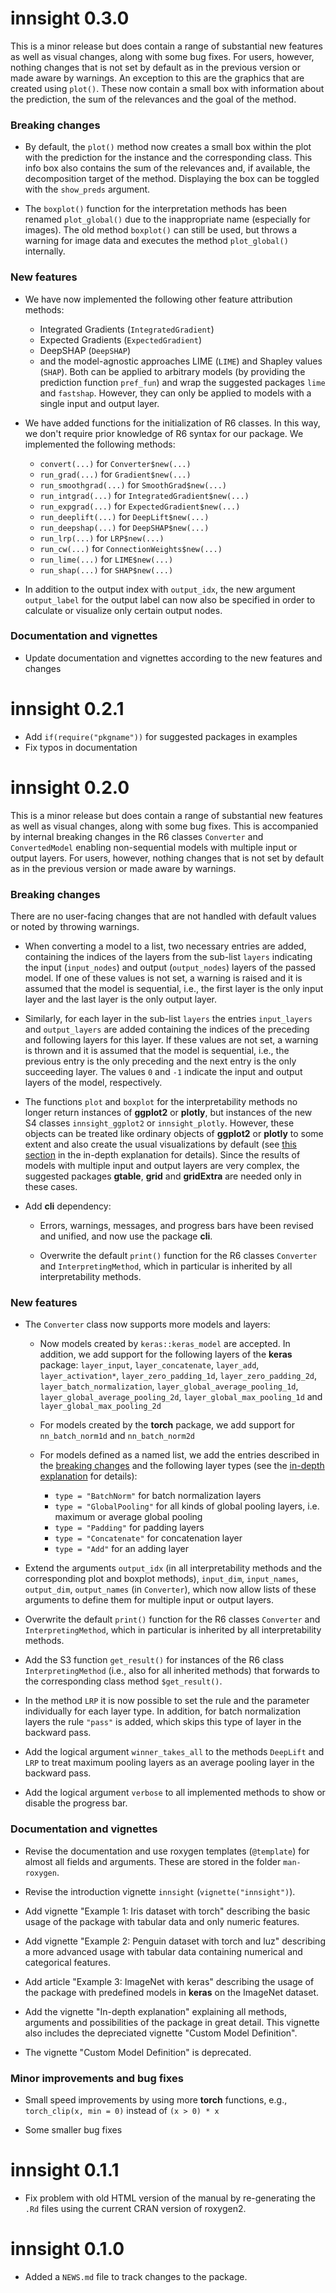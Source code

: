 # innsight 0.3.0

This is a minor release but does contain a range of substantial new features 
as well as visual changes, along with some bug fixes. For users, however, 
nothing changes that is not set by default as in the previous version or made 
aware by warnings. An exception to this are the graphics that are created 
using `plot()`. These now contain a small box with information about the 
prediction, the sum of the relevances and the goal of the method.

### Breaking changes

* By default, the `plot()` method now creates a small box within the plot 
with the prediction for the instance and the corresponding class. This info 
box also contains the sum of the relevances and, if available, the 
decomposition target of the method. Displaying the box can be toggled with 
the `show_preds` argument.

* The `boxplot()` function for the interpretation methods has been 
renamed `plot_global()` due to the inappropriate name (especially for images). 
The old method `boxplot()` can still be used, but throws a warning for image 
data and executes the method `plot_global()` internally.

### New features

* We have now implemented the following other feature attribution methods:
    * Integrated Gradients (`IntegratedGradient`)
    * Expected Gradients (`ExpectedGradient`)
    * DeepSHAP (`DeepSHAP`)
    * and the model-agnostic approaches LIME (`LIME`) and Shapley values 
    (`SHAP`). Both can be applied to arbitrary models (by providing the 
    prediction function `pref_fun`) and wrap the suggested packages `lime` and
    `fastshap`. However, they can only be applied to models with a single input
    and output layer.
    
* We have added functions for the initialization of R6 classes. In this way,
we don't require prior knowledge of R6 syntax for our package. We implemented the
following methods:
    * `convert(...)` for `Converter$new(...)`
    * `run_grad(...)` for `Gradient$new(...)`
    * `run_smoothgrad(...)` for `SmoothGrad$new(...)`
    * `run_intgrad(...)` for `IntegratedGradient$new(...)`
    * `run_expgrad(...)` for `ExpectedGradient$new(...)`
    * `run_deeplift(...)` for `DeepLift$new(...)`
    * `run_deepshap(...)` for `DeepSHAP$new(...)`
    * `run_lrp(...)` for `LRP$new(...)`
    * `run_cw(...)` for `ConnectionWeights$new(...)`
    * `run_lime(...)` for `LIME$new(...)`
    * `run_shap(...)` for `SHAP$new(...)`

* In addition to the output index with `output_idx`, the new argument 
`output_label` for the  output label can now also be specified in order to 
calculate or visualize only certain output nodes. 

### Documentation and vignettes

* Update documentation and vignettes according to the new features and changes

# innsight 0.2.1

* Add `if(require("pkgname"))` for suggested packages in examples
* Fix typos in documentation


# innsight 0.2.0

This is a minor release but does contain a range of substantial new features 
as well as visual changes, along with some bug fixes. This is accompanied 
by internal breaking changes in the R6 classes `Converter` and 
`ConvertedModel` enabling non-sequential models with multiple input or 
output layers. For users, however, nothing changes that is not set by 
default as in the previous version or made aware by warnings.

### Breaking changes  

There are no user-facing changes that are not handled with default values 
or noted by throwing warnings.

* When converting a model to a list, two necessary entries are added, 
containing the indices of the layers from the sub-list `layers` indicating 
the input (`input_nodes`) and output (`output_nodes`) layers of the passed 
model. If one of these values is not set, a warning is raised and it is 
assumed that the model is sequential, i.e., the first layer is the only 
input layer and the last layer is the only output layer.

* Similarly, for each layer in the sub-list `layers` the entries 
`input_layers` and `output_layers` are added containing the indices of the 
preceding and following layers for this layer. If these values are not set, a 
warning is thrown and it is assumed that the model is sequential, i.e., the 
previous entry is the only preceding and the next entry is the only 
succeeding layer. The values `0` and `-1` indicate the input and output 
layers of the model, respectively.

* The functions `plot` and `boxplot` for the interpretability methods no 
longer return instances of **ggplot2** or **plotly**, but instances of the new
S4 classes `innsight_ggplot2` or `innsight_plotly`. However, these objects can 
be treated like ordinary objects of **ggplot2** or **plotly** to some extent
and also create the usual visualizations by default (see [this section](https://bips-hb.github.io/innsight/articles/detailed_overview.html#advanced-plotting) in the
in-depth explanation for details). Since the results of models with multiple 
input and output layers are very complex, the suggested packages 
**gtable**, **grid** and **gridExtra** are needed only in these cases.

* Add **cli** dependency:  

  * Errors, warnings, messages, and progress bars have been 
  revised and unified, and now use the package **cli**.
  
  * Overwrite the default `print()` function for the R6 classes `Converter` and 
  `InterpretingMethod`, which in particular is inherited by all interpretability
  methods.

### New features

* The `Converter` class now supports more models and layers:

  * Now models created by `keras::keras_model` are accepted. In addition, we
  add support for the following layers of the **keras** package:
  `layer_input`, `layer_concatenate`, 
  `layer_add`, `layer_activation*`, `layer_zero_padding_1d`, 
  `layer_zero_padding_2d`, `layer_batch_normalization`, 
  `layer_global_average_pooling_1d`, `layer_global_average_pooling_2d`,
  `layer_global_max_pooling_1d` and `layer_global_max_pooling_2d`
  
  * For models created by the **torch** package, we add support for 
  `nn_batch_norm1d` and `nn_batch_norm2d`
  
  * For models defined as a named list, we add the entries described in the 
  [breaking changes](#breaking-changes) and the following layer types 
  (see the [in-depth explanation](https://bips-hb.github.io/innsight/articles/detailed_overview.html#model-as-named-list) for details):
  
    * `type = "BatchNorm"` for batch normalization layers
    * `type = "GlobalPooling"` for all kinds of global pooling layers, i.e.
    maximum or average global pooling
    * `type = "Padding"` for padding layers
    * `type = "Concatenate"` for concatenation layer
    * `type = "Add"` for an adding layer

* Extend the arguments `output_idx` (in all interpretability methods and the 
corresponding plot and boxplot methods), `input_dim`, `input_names`, 
`output_dim`, `output_names` (in `Converter`), which now allow lists of these
arguments to define them for multiple input or output layers.

* Overwrite the default `print()` function for the R6 classes `Converter` and 
`InterpretingMethod`, which in particular is inherited by all interpretability 
methods.

* Add the S3 function `get_result()` for instances of the R6 class 
`InterpretingMethod` (i.e., also for all inherited methods) that forwards to the
corresponding class method `$get_result()`.

* In the method `LRP` it is now possible to set the rule and the parameter 
individually for each layer type. In addition, for batch normalization layers 
the rule `"pass"` is added, which skips this type of layer in the backward pass.

* Add the logical argument `winner_takes_all` to the methods `DeepLift` and 
`LRP` to treat maximum pooling layers as an average pooling layer in the 
backward pass.

* Add the logical argument `verbose` to all implemented methods to show or disable
the progress bar.

### Documentation and vignettes

* Revise the documentation and use roxygen templates (`@template`) for almost 
all fields and arguments. These are stored in the folder `man-roxygen`.

* Revise the introduction vignette `innsight` (`vignette("innsight")`).

* Add vignette "Example 1: Iris dataset with torch" describing the basic
usage of the package with tabular data and only numeric features.

* Add vignette "Example 2: Penguin dataset with torch and luz" describing
a more advanced usage with tabular data containing numerical and categorical
features.

* Add article "Example 3: ImageNet with keras" describing the usage of the
package with predefined models in **keras** on the ImageNet dataset.

* Add the vignette "In-depth explanation" explaining all methods, arguments 
and possibilities of the package in great detail. This vignette also includes 
the depreciated vignette "Custom Model Definition".

* The vignette "Custom Model Definition" is deprecated.

### Minor improvements and bug fixes

* Small speed improvements by using more **torch** functions, e.g.,
`torch_clip(x, min = 0)` instead of `(x > 0) * x`

* Some smaller bug fixes


# innsight 0.1.1

* Fix problem with old HTML version of the manual by re-generating the
`.Rd` files using the current CRAN version of roxygen2.

# innsight 0.1.0

* Added a `NEWS.md` file to track changes to the package.
